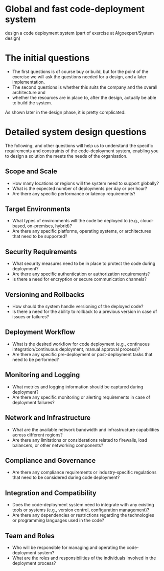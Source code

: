 # Global and fast code-deployment system
design a code deployment system (part of exercise at Algoexpert/System design) 

# The initial questions 

- The first questions is of course buy or build, but for the point of the exercise we will ask the questions needed for a design, and a later implementation. 
- The second questions is whether this suits the company and the overall architecture and 
- whether the resources are in place to, after the design, actually be able to build the system. 

As shown later in the design phase, it is pretty complicated. 

# Detailed system design questions 

The following, and other questions will help us to understand the specific requirements and constraints of the code-deployment system, enabling you to design a solution the meets the needs of the organisation. 

## Scope and Scale

- How many locations or regions will the system need to support globally?
- What is the expected number of deployments per day or per hour?
- Are there any specific performance or latency requirements?

## Target Environments

- What types of environments will the code be deployed to (e.g., cloud-based, on-premises, hybrid)?
- Are there any specific platforms, operating systems, or architectures that need to be supported?

## Security Requirements

- What security measures need to be in place to protect the code during deployment?
- Are there any specific authentication or authorization requirements?
- Is there a need for encryption or secure communication channels?

## Versioning and Rollbacks

- How should the system handle versioning of the deployed code?
- Is there a need for the ability to rollback to a previous version in case of issues or failures?

## Deployment Workflow

- What is the desired workflow for code deployment (e.g., continuous integration/continuous deployment, manual approval process)?
- Are there any specific pre-deployment or post-deployment tasks that need to be performed?


## Monitoring and Logging

- What metrics and logging information should be captured during deployment?
- Are there any specific monitoring or alerting requirements in case of deployment failures?

## Network and Infrastructure

- What are the available network bandwidth and infrastructure capabilities across different regions?
- Are there any limitations or considerations related to firewalls, load balancers, or other networking components?

## Compliance and Governance

- Are there any compliance requirements or industry-specific regulations that need to be considered during code deployment?

## Integration and Compatibility

- Does the code-deployment system need to integrate with any existing tools or systems (e.g., version control, configuration management)?
- Are there any dependencies or restrictions regarding the technologies or programming languages used in the code?

## Team and Roles

- Who will be responsible for managing and operating the code-deployment system?
- What are the roles and responsibilities of the individuals involved in the deployment process?



